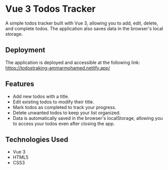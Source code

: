 # Vue 3 Todos Tracker

A simple todos tracker built with Vue 3, allowing you to add, edit, delete, and complete todos. The application also saves data in the browser's local storage.

## Deployment

The application is deployed and accessible at the following link: https://todostraking-ammarmohamed.netlify.app/

## Features

- Add new todos with a title.
- Edit existing todos to modify their title.
- Mark todos as completed to track your progress.
- Delete unwanted todos to keep your list organized.
- Data is automatically saved in the browser's localStorage, allowing you to access your todos even after closing the app.

## Technologies Used

- Vue 3
- HTML5
- CSS3

